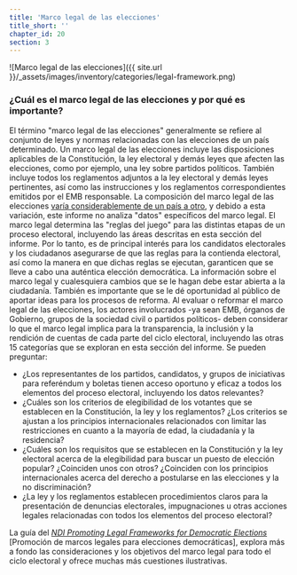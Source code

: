 ```yaml
---
title: 'Marco legal de las elecciones'
title_short: ''
chapter_id: 20
section: 3
---
```


![Marco legal de las elecciones]({{ site.url }}/\_assets/images/inventory/categories/legal-framework.png)

### ¿Cuál es el marco legal de las elecciones y por qué es importante?

El término "marco legal de las elecciones" generalmente se refiere al conjunto de leyes y normas relacionadas con las elecciones de un país determinado. Un marco legal de las elecciones incluye las disposiciones aplicables de la Constitución, la ley electoral y demás leyes que afecten las elecciones, como por ejemplo, una ley sobre partidos políticos. También incluye todos los reglamentos adjuntos a la ley electoral y demás leyes pertinentes, así como las instrucciones y los reglamentos correspondientes emitidos por el EMB responsable. La composición del marco legal de las elecciones [varía considerablemente de un país a otro](http://aceproject.org/epic-es/CDMap?question=LF001&f=g), y debido a esta variación, este informe no analiza "datos" específicos del marco legal. El marco legal determina las "reglas del juego" para las distintas etapas de un proceso electoral, incluyendo las áreas descritas en esta sección del informe. Por lo tanto, es de principal interés para los candidatos electorales y los ciudadanos asegurarse de que las reglas para la contienda electoral, así como la manera en que dichas reglas se ejecutan, garanticen que se lleve a cabo una auténtica elección democrática. La información sobre el marco legal y cualesquiera cambios que se le hagan debe estar abierta a la ciudadanía. También es importante que se le dé oportunidad al público de aportar ideas para los procesos de reforma. Al evaluar o reformar el marco legal de las elecciones, los actores involucrados -ya sean EMB, órganos de Gobierno, grupos de la sociedad civil o partidos políticos- deben considerar lo que el marco legal implica para la transparencia, la inclusión y la rendición de cuentas de cada parte del ciclo electoral, incluyendo las otras 15 categorías que se exploran en esta sección del informe. Se pueden preguntar:

- ¿Los representantes de los partidos, candidatos, y grupos de iniciativas para referéndum y boletas tienen acceso oportuno y eficaz a todos los elementos del proceso electoral, incluyendo los datos relevantes?
- ¿Cuáles son los criterios de elegibilidad de los votantes que se establecen en la Constitución, la ley y los reglamentos? ¿Los criterios se ajustan a los principios internacionales relacionados con limitar las restricciones en cuanto a la mayoría de edad, la ciudadanía y la residencia?
- ¿Cuáles son los requisitos que se establecen en la Constitución y la ley electoral acerca de la elegibilidad para buscar un puesto de elección popular? ¿Coinciden unos con otros? ¿Coinciden con los principios internacionales acerca del derecho a postularse en las elecciones y la no discriminación?
- ¿La ley y los reglamentos establecen procedimientos claros para la presentación de denuncias electorales, impugnaciones u otras acciones legales relacionadas con todos los elementos del proceso electoral?

La guía del [_NDI Promoting Legal Frameworks for Democratic Elections_](https://www.ndi.org/files/2404_ww_elect_legalframeworks_093008.pdf) \[Promoción de marcos legales para elecciones democráticas\], explora más a fondo las consideraciones y los objetivos del marco legal para todo el ciclo electoral y ofrece muchas más cuestiones ilustrativas.
